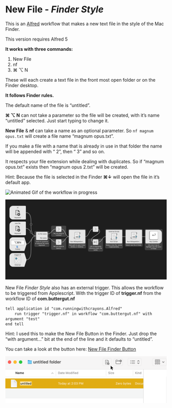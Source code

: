 # New File - _Finder Style_

This is an [Alfred](Alhttps://www.alfredapp.comfred)  workflow that makes a new text file in the style of the Mac Finder.

This version requires Alfred 5

__It works with three commands:__

1. New File
2. nf
3. ⌘ ⌥ N

These will each create a text file in the front most open folder or on the Finder desktop.

__It follows Finder rules.__

The default name of the file is “untitled”.

__⌘ ⌥ N__ can not take a parameter so the file will be created, with it’s name “untitled” selected. Just start typing to change it.

__New File__ & __nf__ can take a name as an optional parameter. So `nf magnum opus.txt` will create a file name “magnum opus.txt”.

If you make a file with a name that is already in use in that folder the name will be appended with “ 2”, then “ 3” and so on. 

It respects your file extension while dealing with duplicates. So if  “magnum opus.txt” exists  then “magnum opus 2.txt” will be created.

Hint: Because the file is selected in the Finder __⌘↓__ will open the file in it’s default app.

![Animated Gif of the workflow in progress](nf.gif)

![Layout of workflow. ](layout.png)

New File _Finder Style_ also has an external trigger. This allows the workflow to be triggered from Applescript. With the trigger ID of __trigger.nf__ from the workflow ID of __com.buttergut.nf__

```AppleScript
tell application id "com.runningwithcrayons.Alfred"
	run trigger "trigger.nf" in workflow "com.buttergut.nf" with argument "test"
end tell
```

Hint: I used this to make the New File Button in the Finder. Just drop the “with argument...” bit at the end of the line and it defaults to “untitled”.

You can take a look at the button here: [New File Finder Button](https://github.com/CiiDub/new_file_finder_button)

![New File Finder button](finder_button.png)